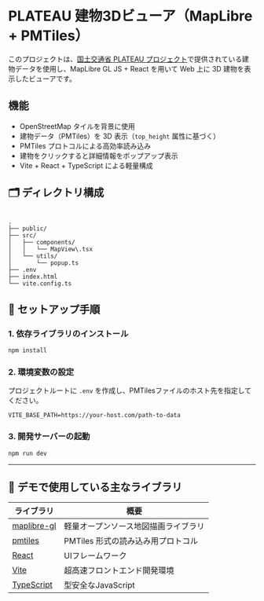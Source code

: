 # PLATEAU 建物3Dビューア（MapLibre + PMTiles）

このプロジェクトは、[国土交通省 PLATEAU プロジェクト](https://www.mlit.go.jp/plateau/)で提供されている建物データを使用し、MapLibre GL JS + React を用いて Web 上に 3D 建物を表示したビューアです。

## 機能

- OpenStreetMap タイルを背景に使用
- 建物データ（PMTiles）を 3D 表示（`top_height` 属性に基づく）
- PMTiles プロトコルによる高効率読み込み
- 建物をクリックすると詳細情報をポップアップ表示
- Vite + React + TypeScript による軽量構成

## 🗂️ ディレクトリ構成

```

.
├── public/
├── src/
│   ├── components/
│   │   └── MapView\.tsx
│   └── utils/
│       └── popup.ts
├── .env
├── index.html
└── vite.config.ts

````

## 🔧 セットアップ手順

### 1. 依存ライブラリのインストール

```bash
npm install
````

### 2. 環境変数の設定

プロジェクトルートに `.env` を作成し、PMTilesファイルのホスト先を指定してください。

```env
VITE_BASE_PATH=https://your-host.com/path-to-data
```

### 3. 開発サーバーの起動

```bash
npm run dev
```

---

## 🧪 デモで使用している主なライブラリ

| ライブラリ                                                     | 概要                    |
| --------------------------------------------------------- | --------------------- |
| [maplibre-gl](https://maplibre.org/)                      | 軽量オープンソース地図描画ライブラリ    |
| [pmtiles](https://github.com/protomaps/PMTiles) | PMTiles 形式の読み込み用プロトコル |
| [React](https://react.dev/)                               | UIフレームワーク             |
| [Vite](https://vitejs.dev/)                               | 超高速フロントエンド開発環境        |
| [TypeScript](https://www.typescriptlang.org/)             | 型安全なJavaScript        |

